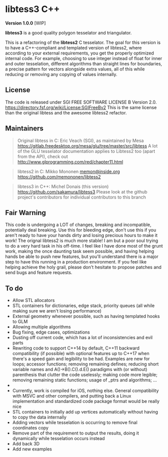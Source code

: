libtess3 C++
============
**Version 1.0.0** [WIP]

**libtess3** is a good quality polygon tesselator and triangulator.

This is a refactoring of the **libtess2** C tesselator. The goal for this version is to have a C++-compliant and templated version of libtess2, where according to your external requirements, you get the properly optimized internal code. For example, choosing to use integer instead of float for inner and outer tesselation, different algorithms than straight lines for boundaries, a precise pattern for vectors alongside extra values, all of this while reducing or removing any copying of values internally.

License
-------
The code is released under SGI FREE SOFTWARE LICENSE B Version 2.0.
https://directory.fsf.org/wiki/License:SGIFreeBv2
This is the same license than the original libtess and the awesome libtess2 refactor.

Maintainers
-----------
> Original libtess in C: Eric Veach (SGI), as maintained by Mesa
> https://gitlab.freedesktop.org/mesa/glu/tree/master/src/libtess
> A lot of the GLU tesselator documentation applies to Libtess2 too (apart from the API), check out
> http://www.glprogramming.com/red/chapter11.html

> libtess2 in C: Mikko Mononen
> memon@inside.org
> https://github.com/memononen/libtess2

> libtess3 in C++: Michel Donais (this version)
> https://github.com/sakamura/libtess3
> Please look at the github project's contributors for individual contributors to this branch

Fair Warning
------------
This code is undergoing a LOT of changes, breaking and incompatible, potentially deal breaking. Use this for bleeding edge, don't use this if you aren't ready to have your hands dirty and losing precious hours to make it work! The orignal libtess2 is much more stable! I am but a poor soul trying to do a very hard task in his off-time. I feel like I have done most of the grunt work, making the once daunting task seem possible, and having helping hands be able to push new features, but you'll understand there is a major step to have this running in a production environment. If you feel like helping achieve the holy grail, please don't hesitate to propose patches and send bugs and feature requests.

To do
-----
- Allow STL allocators
- STL containers for dictionaries, edge stack, priority queues (all while making sure we aren't losing performance)
- External geometry whenever possible, such as having templated hooks to GLM
- Allowing multiple algorithms
- Bug fixing, edge cases, optimizations
- Dusting off current code, which has a lot of inconsistencies and evil parts
- Rewriting code to support C++14 by default, C++11 backward compatibility (if possible) with optional features up to C++17 when there's a speed gain and legibility to be had. Examples are new for loops; accessor functions; removing remaining defines; reducing short variable names and A()->B().C().d.E() paradigms with (or without) parenthesis that clutter the code uselessly; making code more legible; removing remaining static functions; usage of _ptrs and algorithms; ...
- 
- Currently, work is compiled for iOS, nothing else. General compatibility with MSVC and other compilers, and putting back a Linux implementation and standardized code package format would be really nice
- STL containers to initially add up vertices automatically without having to copy the data internally
- Adding vectors while tesselation is occurring to remove final coordinates copy
- Remove part of the requirement to output the results, doing it dynamically while tesselation occurs instead
- Add back 3D
- Add new examples
